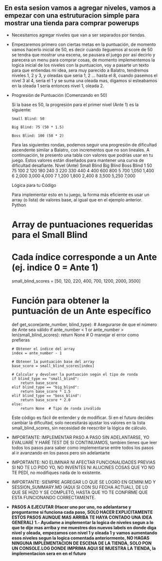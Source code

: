 ## En esta sesion vamos a agregar niveles, vamos a empezar con una estruturacion simple para mostrar una tienda para comprar powerups

-   Necesitamos agregar niveles que van a ser separados por tiendas.
-   Empezaremos primero con ciertas metas en la puntuación, de momento vamos hacerlo inicial de 50, es decir cuando lleguemos al score de 50 se tendra que mostrar una escena, se pausara el juego por así decirlo y parecera un menu para comprar cosas, de momento implementemos la logica inicial de los niveles con la puntuacion, voy a pasarte un texto para que entiendas mi idea, sera muy parecido a Balatro, tendremos niveles 1, 2 y 3, y oleadas que seria 1, 2 ... hasta el 8, cuando pasemos el nivel 3 al 4, seria el 1 y se suma una oleada mas, digamos si esteabamos en la oleada 1 sería entonces nivel 1, oleada 2.

-   Progresión de Puntuación (Comenzando en 50)

    Si la base es 50, la progresión para el primer nivel (Ante 1) es la siguiente:

        Small Blind: 50

        Big Blind: 75 (50 * 1.5)

        Boss Blind: 100 (50 * 2)

    Para las siguientes rondas, podemos seguir una progresión de dificultad ascendente similar a Balatro, con incrementos que no son lineales. A continuación, te presento una tabla con valores que podrías usar en tu juego. Estos valores están diseñados para mantener una curva de dificultad desafiante.
    Nivel (Ante)	Small Blind	    Big Blind	Boss Blind
    1	            50	            75	        100
    2	            120	            180	        240
    3	            220 	        330	        440
    4	            400	            600	        800
    5	            700	            1,050	    1,400
    6	            2,000	        3,000	    4,000
    7	            1,200	        1,800	    2,400
    8	            3,500	        5,250	    7,000

    Lógica para tu Código

    Para implementar esto en tu juego, la forma más eficiente es usar un array (o lista) de valores base, al igual que en el ejemplo anterior.
    Python

    # Array de puntuaciones requeridas para el Small Blind
    # Cada índice corresponde a un Ante (ej. indice 0 = Ante 1)
    small_blind_scores = [50, 120, 220, 400, 700, 1200, 2000, 3500]

    # Función para obtener la puntuación de un Ante específico
    def get_score(ante_number, blind_type):
        # Asegurarse de que el número de Ante sea válido
        if ante_number < 1 or ante_number > len(small_blind_scores):
            return None  # O manejar el error como prefieras

        # Obtener el índice del array
        index = ante_number - 1

        # Obtener la puntuación base del array
        base_score = small_blind_scores[index]

        # Calcular y devolver la puntuación según el tipo de ronda
        if blind_type == "small_blind":
            return base_score
        elif blind_type == "big_blind":
            return base_score * 1.5
        elif blind_type == "boss_blind":
            return base_score * 2.0
        else:
            return None  # Tipo de ronda inválido

    Este código es fácil de entender y de modificar. Si en el futuro decides cambiar la dificultad, solo necesitarás ajustar los valores en la lista small_blind_scores, sin necesidad de reescribir la lógica de cálculo.

-   IMPORTANTE: IMPLEMENTAR PASO A PASO SIN ADELANTARSE, YO EVALUARÉ Y HARÉ TEST DE SI CONTINUAMOS, tambien tienes que leer todos los pasos para saber como implementarse entre todos los pasos al ir avanzando en los pasos pero sin adelantarte

-   IMPORTANTE: NO ELIMINAR NI AFECTAR FUNCIONALIDADES PREVIAS SI NO TE LO PIDO YO, NO INVENTES NI ALUCINES COSAS QUE YO NO TE PEDÍ, no modifiques nada de lo existente.

-   IMPORTANTE: SIEMPRE AGREGAR LO QUE SE LOGRO EN GEMINI.MD Y SESSION_SUMMARY.MD (AQUI SI CON SU FECHA ACTUAL), DE LO QUE SE HIZO Y SE COMPLETÓ, HASTA QUE YO TE CONFIRME QUE ESTA FUNCIONANDO CORRECTAMENTE.

-   **PASOS A EJECUTAR (Hacer uno por uno, no adelantarse y preguntarme si funciona cada paso, SOLO HACER EXPLICITAMENTE ESTOS PASOS AUNQUE MAS ARRIBA TE HAYA CONTADO UNA IDEA GENERAL)**
    **1.- Ayudame a implementar la logica de niveles segun a lo que te dije mas arriba y me muestres dos nuevos labels en donde diga nivel y oleada, empezamos con nivel 1 y oleada 1 y vamos aumentando esos niveles segun la logica comentada anteriormente, NO HAGAS NINGUNA IMPLEMENTACION DE ESCENA DE LA TIENDA, SOLO PON UN CONSOLE.LOG DONDE IMPRIMA AQUI SE MUESTRA LA TIENDA, la implementacion sera en en el futuro**